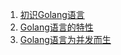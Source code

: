 1. [初识Golang语言](%E5%88%9D%E8%AF%86Golang.markdown)
2. [Golang语言的特性](Golang%E8%AF%AD%E8%A8%80%E7%9A%84%E7%89%B9%E6%80%A7.markdown)
3. [Golang语言为并发而生](Golang%E8%AF%AD%E8%A8%80%E4%B8%BA%E5%B9%B6%E5%8F%91%E8%80%8C%E7%94%9F.markdown)

